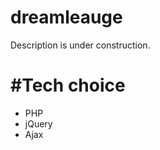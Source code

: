 dreamleauge
===========

Description is under construction.


#Tech choice
===========
- PHP
- jQuery
- Ajax